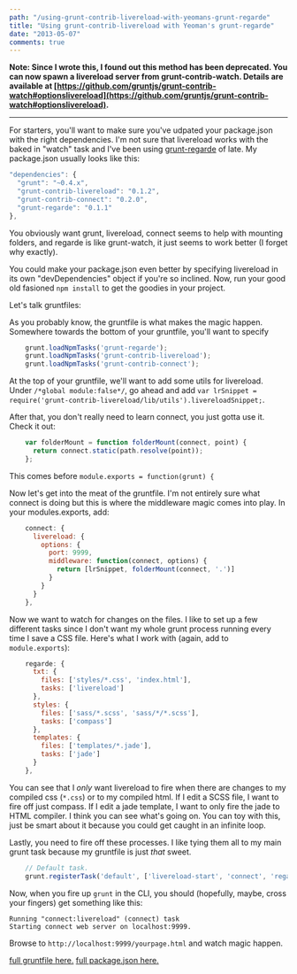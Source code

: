 ```yaml
---
path: "/using-grunt-contrib-livereload-with-yeomans-grunt-regarde"
title: "Using grunt-contrib-livereload with Yeoman's grunt-regarde"
date: "2013-05-07"
comments: true
---
```


**Note: Since I wrote this, I found out this method has been deprecated. You can now spawn a livereload server from grunt-contrib-watch. Details are available at [https://github.com/gruntjs/grunt-contrib-watch#optionslivereload](https://github.com/gruntjs/grunt-contrib-watch#optionslivereload).**

* * *

For starters, you'll want to make sure you've udpated your package.json with the right dependencies. I'm not sure that livereload works with the baked in "watch" task and I've been using [grunt-regarde](https://github.com/yeoman/grunt-regarde) of late. My package.json usually looks like this:

``` javascript create your dependencies in package.json
"dependencies": {
  "grunt": "~0.4.x",
  "grunt-contrib-livereload": "0.1.2",
  "grunt-contrib-connect": "0.2.0",
  "grunt-regarde": "0.1.1"
},
```

You obviously want grunt, livereload, connect seems to help with mounting folders, and regarde is like grunt-watch, it just seems to work better (I forget why exactly).

You could make your package.json even better by specifying livereload in its own "devDependencies" object if you're so inclined. Now, run your good old fasioned `npm install` to get the goodies in your project.

Let's talk gruntfiles:

As you probably know, the gruntfile is what makes the magic happen. Somewhere towards the bottom of your gruntfile, you'll want to specify

``` javascript load tasks in your gruntfile
    grunt.loadNpmTasks('grunt-regarde');
    grunt.loadNpmTasks('grunt-contrib-livereload');
    grunt.loadNpmTasks('grunt-contrib-connect');
```

At the top of your gruntfile, we'll want to add some utils for livereload. Under `/*global module:false*/`, go ahead and add `var lrSnippet = require('grunt-contrib-livereload/lib/utils').livereloadSnippet;`.

After that, you don't really need to learn connect, you just gotta use it. Check it out:

``` javascript
    var folderMount = function folderMount(connect, point) {
      return connect.static(path.resolve(point));
    };
```

This comes before `module.exports = function(grunt) {` 

Now let's get into the meat of the gruntfile. I'm not entirely sure what connect is doing but this is where the middleware magic comes into play. In your modules.exports, add:

``` javascript
    connect: {
      livereload: {
        options: {
          port: 9999,
          middleware: function(connect, options) {
            return [lrSnippet, folderMount(connect, '.')]
          }
        }
      }
    },
```

Now we want to watch for changes on the files. I like to set up a few different tasks since I don't want my whole grunt process running every time I save a CSS file. Here's what I work with (again, add to `module.exports`):

``` javascript setup tasks to run for various file changes
    regarde: {
      txt: {
        files: ['styles/*.css', 'index.html'],
        tasks: ['livereload']
      },
      styles: {
        files: ['sass/*.scss', 'sass/*/*.scss'],
        tasks: ['compass']
      },
      templates: {
        files: ['templates/*.jade'],
        tasks: ['jade']
      }
    },
```

You can see that I *only* want livereload to fire when there are changes to my compiled css (`*.css`) or to my compiled html. If I edit a SCSS file, I want to fire off just compass. If I edit a jade template, I want to only fire the jade to HTML compiler. I think you can see what's going on. You can toy with this, just be smart about it because you could get caught in an infinite loop.

Lastly, you need to fire off these processes. I like tying them all to my main grunt task because my gruntfile is just *that* sweet. 

``` javascript
    // Default task.
    grunt.registerTask('default', ['livereload-start', 'connect', 'regarde']);
```

Now, when you fire up `grunt` in the CLI, you should (hopefully, maybe, cross your fingers) get something like this:

    Running "connect:livereload" (connect) task
    Starting connect web server on localhost:9999.

Browse to `http://localhost:9999/yourpage.html` and watch magic happen.

[full gruntfile here.](https://gist.github.com/imjared/5535137) [full package.json here.](https://gist.github.com/imjared/5535154)